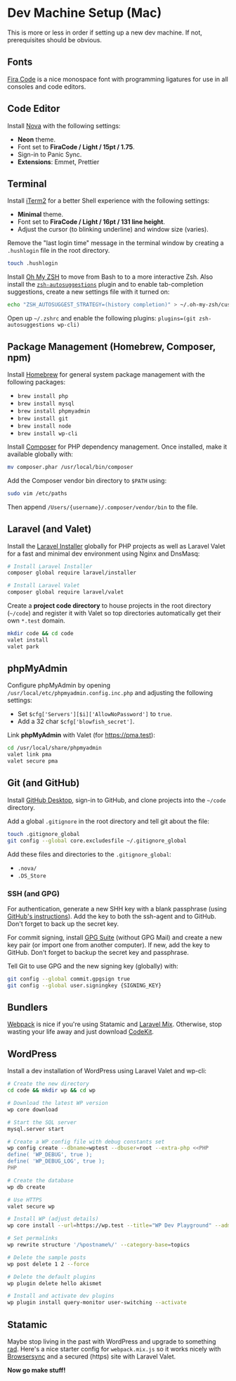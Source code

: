 # Dev Machine Setup (Mac)

This is more or less in order if setting up a new dev machine. If not, prerequisites should be obvious.

## Fonts

[Fira Code](https://github.com/tonsky/FiraCode) is a nice monospace font with programming ligatures for use in all consoles and code editors.

## Code Editor

Install [Nova](https://nova.app) with the following settings:

-   **Neon** theme.
-   Font set to **FiraCode / Light / 15pt / 1.75**.
-   Sign-in to Panic Sync.
-   **Extensions**: Emmet, Prettier

## Terminal

Install [iTerm2](https://iterm2.com/index.html) for a better Shell experience with the following settings:

-   **Minimal** theme.
-   Font set to **FiraCode / Light / 16pt / 131 line height**.
-   Adjust the cursor (to blinking underline) and window size (varies).

Remove the "last login time" message in the terminal window by creating a `.hushlogin` file in the root directory.

```zsh
touch .hushlogin
```

Install [Oh My ZSH](https://ohmyz.sh) to move from Bash to to a more interactive Zsh. Also install the [`zsh-autosuggestions`](https://github.com/zsh-users/zsh-autosuggestions) plugin and to enable tab-completion suggestions, create a new settings file with it turned on:

```zsh
echo "ZSH_AUTOSUGGEST_STRATEGY=(history completion)" > ~/.oh-my-zsh/custom/zsh-autosuggestions-config.zsh
```

Open up `~/.zshrc` and enable the following plugins: `plugins=(git zsh-autosuggestions wp-cli)`

## Package Management (Homebrew, Composer, npm)

Install [Homebrew](https://brew.sh) for general system package management with the following packages:

-   `brew install php`
-   `brew install mysql`
-   `brew install phpmyadmin`
-   `brew install git`
-   `brew install node`
-   `brew install wp-cli`

Install [Composer](https://getcomposer.org) for PHP dependency management. Once installed, make it available globally with:

```zsh
mv composer.phar /usr/local/bin/composer
```

Add the Composer vendor bin directory to `$PATH` using:

```zsh
sudo vim /etc/paths
```

Then append `/Users/{username}/.composer/vendor/bin` to the file.

## Laravel (and Valet)

Install the [Laravel Installer](https://laravel.com) globally for PHP projects as well as Laravel Valet for a fast and minimal dev environment using Nginx and DnsMasq:

```zsh
# Install Laravel Installer
composer global require laravel/installer

# Install Laravel Valet
composer global require laravel/valet
```

Create a **project code directory** to house projects in the root directory (`~/code`) and register it with Valet so top directories automatically get their own `*.test` domain.

```zsh
mkdir code && cd code
valet install
valet park
```

## phpMyAdmin

Configure phpMyAdmin by opening `/usr/local/etc/phpmyadmin.config.inc.php` and adjusting the following settings:

-   Set `$cfg['Servers'][$i]['AllowNoPassword']` to `true`.
-   Add a 32 char `$cfg['blowfish_secret']`.

Link **phpMyAdmin** with Valet (for https://pma.test):

```zsh
cd /usr/local/share/phpmyadmin
valet link pma
valet secure pma
```

## Git (and GitHub)

Install [GitHub Desktop](https://desktop.github.com), sign-in to GitHub, and clone projects into the `~/code` directory.

Add a global `.gitignore` in the root directory and tell git about the file:

```zsh
touch .gitignore_global
git config --global core.excludesfile ~/.gitignore_global
```

Add these files and directories to the `.gitignore_global`:

-   `.nova/`
-   `.DS_Store`

### SSH (and GPG)

For authentication, generate a new SHH key with a blank passphrase (using [GitHub's instructions](https://github.com/settings/keys)). Add the key to both the ssh-agent and to GitHub. Don't forget to back up the secret key.

For commit signing, install [GPG Suite](https://gpgtools.org) (without GPG Mail) and create a new key pair (or import one from another computer). If new, add the key to GitHub. Don't forget to backup the secret key and passphrase.

Tell Git to use GPG and the new signing key (globally) with:

```zsh
git config --global commit.gpgsign true
git config --global user.signingkey {SIGNING_KEY}
```

## Bundlers

[Webpack](https://webpack.js.org/) is nice if you're using Statamic and [Laravel Mix](https://laravel-mix.com/). Otherwise, stop wasting your life away and just download [CodeKit](https://codekitapp.com/).

## WordPress

Install a dev installation of WordPress using Laravel Valet and wp-cli:

```zsh
# Create the new directory
cd code && mkdir wp && cd wp

# Download the latest WP version
wp core download

# Start the SQL server
mysql.server start

# Create a WP config file with debug constants set
wp config create --dbname=wptest --dbuser=root --extra-php <<PHP
define( 'WP_DEBUG', true );
define( 'WP_DEBUG_LOG', true );
PHP

# Create the database
wp db create

# Use HTTPS
valet secure wp

# Install WP (adjust details)
wp core install --url=https://wp.test --title="WP Dev Playground" --admin_user=user --admin_password=pass --admin_email=user@email.com --skip-email

# Set permalinks
wp rewrite structure '/%postname%/' --category-base=topics

# Delete the sample posts
wp post delete 1 2 --force

# Delete the default plugins
wp plugin delete hello akismet

# Install and activate dev plugins
wp plugin install query-monitor user-switching --activate
```

## Statamic

Maybe stop living in the past with WordPress and upgrade to something [rad](https://statamic.com/). Here's a nice starter config for `webpack.mix.js` so it works nicely with [Browsersync](https://browsersync.io/) and a secured (https) site with Laravel Valet.

<script src="https://gist.github.com/gigawatson/99aa9308ff57d677a3f68c01902677bd.js"></script>

**Now go make stuff!**

